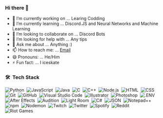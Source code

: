 ### Hi there 👋

- 🔭 I’m currently working on ... Learing Codding
- 🌱 I’m currently learning ... Discord.JS and Neural Networks and Machine Learning
- 👯 I’m looking to collaborate on ...  Discord Bots
- 🤔 I’m looking for help with ...  Any tips 
- 💬 Ask me about ... Anything :)
- 📫 How to reach me: ... [Email](mailto:triststan@proton.me)
- 😄 Pronouns: ... He/Him
- ⚡ Fun fact: ... I iceskate

### 🛠 &nbsp;Tech Stack
![Python](https://img.shields.io/badge/-Python-05122A?style=flat&logo=python)&nbsp;
![JavaScript](https://img.shields.io/badge/-JavaScript-05122A?style=flat&logo=javascript)&nbsp;
![Java](https://img.shields.io/badge/-Java-05122A?style=flat&logo=Java&logoColor=FFA518)&nbsp;
![C](https://img.shields.io/badge/-C-05122A?style=flat&logo=C&logoColor=A8B9CC)&nbsp;
![C++](https://img.shields.io/badge/-C++-05122A?style=flat&logo=C%2B%2B&logoColor=00599C)&nbsp;
![Node.js](https://img.shields.io/badge/-Node.js-05122A?style=flat&logo=node.js)&nbsp;
![HTML](https://img.shields.io/badge/-HTML-05122A?style=flat&logo=HTML5)&nbsp;
![CSS](https://img.shields.io/badge/-CSS-05122A?style=flat&logo=CSS3&logoColor=1572B6)&nbsp;
![Git](https://img.shields.io/badge/-Git-05122A?style=flat&logo=git)&nbsp;
![GitHub](https://img.shields.io/badge/-GitHub-05122A?style=flat&logo=github)&nbsp;
![Visual Studio Code](https://img.shields.io/badge/-Visual%20Studio%20Code-05122A?style=flat&logo=visual-studio-code&logoColor=007ACC)&nbsp;
![Illustrator](https://img.shields.io/badge/-Illustrator-05122A?style=flat&logo=adobe-illustrator)&nbsp;
![Photoshop](https://img.shields.io/badge/-Photoshop-05122A?style=flat&logo=adobe-photoshop)&nbsp;
![.ENV](https://img.shields.io/badge/-DotENV-05122A?style=flat&logo=dotenv)&nbsp;
![After Effects](https://img.shields.io/badge/-AfterEffects-05122A?style=flat&logo=adobe-after-effects)&nbsp;
![Audition](https://img.shields.io/badge/-Audition-05122A?style=flat&logo=adobe-audition)&nbsp;
![Light Room](https://img.shields.io/badge/-Lightroom-05122A?style=flat&logo=adobe-lightroom)&nbsp;
![C#](https://img.shields.io/badge/-CSharp-05122A?style=flat&logo=c-sharp)&nbsp;
![JSON](https://img.shields.io/badge/-JSON-05122A?style=flat&logo=json)&nbsp;
![Notepad++](https://img.shields.io/badge/-Notepad++-05122A?style=flat&logo=notepadplusplus)&nbsp;
![npm](https://img.shields.io/badge/-npm-05122A?style=flat&logo=npm)&nbsp;
![Nodemon](https://img.shields.io/badge/-Nodemon-05122A?style=flat&logo=nodemon)&nbsp;
![Twitch](https://img.shields.io/badge/-Twitch-05122A?style=flat&logo=twitch)&nbsp;
![Twitter](https://img.shields.io/badge/-Twitter-05122A?style=flat&logo=twitter)&nbsp;
![Spotify](https://img.shields.io/badge/-Spotify-05122A?style=flat&logo=spotify)&nbsp;
![Reddit](https://img.shields.io/badge/-Reddit-05122A?style=flat&logo=reddit)&nbsp;
![Riot Games](https://img.shields.io/badge/-RiotGames-50122A?style=flat&logo=riotgames)&nbsp;
